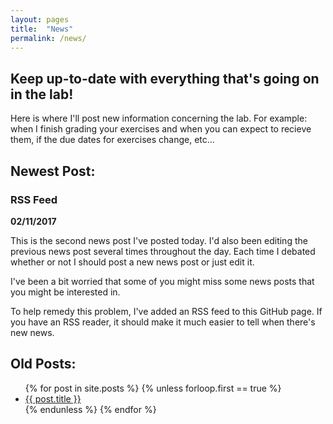 ```yaml
---
layout: pages
title:  "News"
permalink: /news/
---
```


## Keep up-to-date with everything that's going on in the lab!

Here is where I'll post new information concerning the lab. For example: when I finish grading your exercises and when you can expect to recieve them, if the due dates for exercises change, etc...

## Newest Post:

### RSS Feed
**02/11/2017**

This is the second news post I've posted today. I'd also been editing the previous news post several times throughout the day. Each time I debated whether or not I should post a new news post or just edit it.

I've been a bit worried that some of you might miss some news posts that you might be interested in.

To help remedy this problem, I've added an RSS feed to this GitHub page. If you have an RSS reader, it should make it much easier to tell when there's new news.

## Old Posts:

<ul>
  {% for post in site.posts %}
    {% unless forloop.first == true %}
    <li>
      <a href="/cs135{{ post.url }}">{{ post.title }}</a>
    </li>
    {% endunless %}
  {% endfor %}
</ul>
